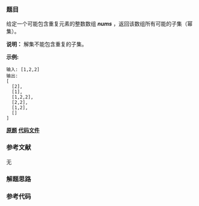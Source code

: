 ### 题目
给定一个可能包含重复元素的整数数组 _**nums**_ ，返回该数组所有可能的子集（幂集）。

**说明：** 解集不能包含重复的子集。

**示例:**

    
    
    输入: [1,2,2]
    输出:
    [
      [2],
      [1],
      [1,2,2],
      [2,2],
      [1,2],
      []
    ]

 **[原题](https://leetcode-cn.com/problems/subsets-ii/)**    **[代码文件]()**


### 参考文献
无

### 解题思路




### 参考代码

```go


```




